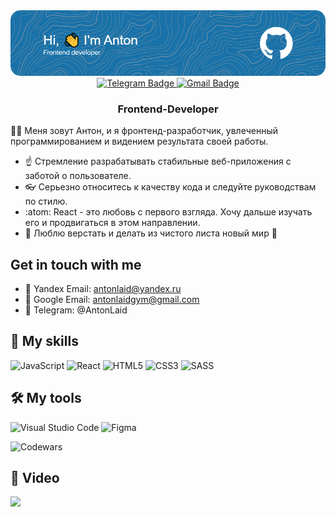 <img src="github-header-image.png" alt="Banner"/>

<div id="badges" align="center">
  <a href="https://t.me/AntonLaid">
    <img src="https://img.shields.io/badge/Telegram-2CA5E0?style=for-the-badge&logo=telegram&logoColor=white" alt="Telegram Badge"/>
  </a>
  <a href="mailto:kristina.jumanova@gmail.com">
    <img src="https://img.shields.io/badge/Gmail-D14836?style=for-the-badge&logo=gmail&logoColor=white" alt="Gmail Badge"/>
  </a>
</div>
<h3 align="center">Frontend-Developer</h3>

:man_technologist: Меня зовут Антон, и я фронтенд-разработчик, увлеченный программированием и видением результата своей работы.

- :point_up: Стремление разрабатывать стабильные веб-приложения с заботой о пользователе.
- :eyeglasses: Серьезно относитесь к качеству кода и следуйте руководствам по стилю.
- :atom: React - это любовь с первого взгляда. Хочу дальше изучать его и продвигаться в этом направлении.
- :smiling_face_with_three_hearts: Люблю верстать и делать из чистого листа новый мир :milky_way:

## Get in touch with me

- 📧 Yandex Email: antonlaid@yandex.ru
- 📧 Google Email: antonlaidgym@gmail.com
- 📱 Telegram: @AntonLaid

## :muscle: My skills

![JavaScript](https://img.shields.io/badge/javascript-%23323330.svg?style=for-the-badge&logo=javascript&logoColor=%23F7DF1E)
![React](https://img.shields.io/badge/react-%2320232a.svg?style=for-the-badge&logo=react&logoColor=%2361DAFB)
![HTML5](https://img.shields.io/badge/html5-%23E34F26.svg?style=for-the-badge&logo=html5&logoColor=white)
![CSS3](https://img.shields.io/badge/css3-%231572B6.svg?style=for-the-badge&logo=css3&logoColor=white)
![SASS](https://img.shields.io/badge/SASS-hotpink.svg?style=for-the-badge&logo=SASS&logoColor=white)

## 🛠️ My tools

![Visual Studio Code](https://img.shields.io/badge/Visual%20Studio%20Code-0078d7.svg?style=for-the-badge&logo=visual-studio-code&logoColor=white)
![Figma](https://img.shields.io/badge/figma-%23F24E1E.svg?style=for-the-badge&logo=figma&logoColor=white)

![Codewars](https://github.r2v.ch/codewars?user=AntonLaid&top_languages=true)

## 🎥 Video

<a href="https://www.youtube.com/channel/UCfeHUSxfFiVXFLncD17wW_g" target="_blank"><img src="https://img.shields.io/badge/YouTube-%23FF0000.svg?style=for-the-badge&logo=YouTube&logoColor=white"></a>
